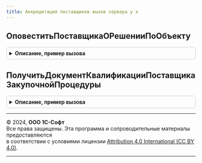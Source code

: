 ```yaml
---
title: Аккредитация поставщиков вызов сервера у х
---
```



## ОповеститьПоставщикаОРешенииПоОбъекту
<details style="margin: 1em 0; padding: 0.5em; border: 1px solid #ccc; border-radius: 6px;">

<summary style="font-weight: bold; cursor: pointer;">Описание, пример вызова</summary>

```bsl

Процедура ОповеститьПоставщикаОРешенииПоОбъекту(ОбъектСсылка, ИмяРеквизитаАнкеты="АнкетаПоставщика") Экспорт
```

Пример вызова
```bsl
АккредитацияПоставщиковВызовСервераУХ.ОповеститьПоставщикаОРешенииПоОбъекту(ОбъектСсылка, ИмяРеквизитаАнкеты);
```
</details>

## ПолучитьДокументКвалификацииПоставщикаЗакупочнойПроцедуры
<details style="margin: 1em 0; padding: 0.5em; border: 1px solid #ccc; border-radius: 6px;">

<summary style="font-weight: bold; cursor: pointer;">Описание, пример вызова</summary>

```bsl

Функция ПолучитьДокументКвалификацииПоставщикаЗакупочнойПроцедуры( Экспорт
```

Пример вызова
```bsl
Результат = АккредитацияПоставщиковВызовСервераУХ.ПолучитьДокументКвалификацииПоставщикаЗакупочнойПроцедуры();
```
</details>

---

© 2024, **ООО 1С-Софт**  
Все права защищены. Эта программа и сопроводительные материалы предоставляются  
в соответствии с условиями лицензии [Attribution 4.0 International (CC BY 4.0)](https://creativecommons.org/licenses/by/4.0/legalcode).

---

